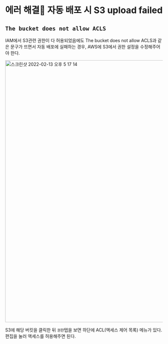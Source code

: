 # 에러 해결🔑 자동 배포 시 S3 upload failed

## `The bucket does not allow ACLS`

IAM에서 S3관련 권한이 다 허용되었음에도 The bucket does not allow ACLS과 같은 문구가 뜨면서 자동 배포에 실패하는 경우, AWS에 S3에서 권한 설정을 수정해주어야 한다.

<img width="837" alt="스크린샷 2022-02-13 오후 5 17 14" src="https://user-images.githubusercontent.com/69200669/153749033-b4681d27-7fa7-4cb1-8ca7-189597026384.png">

S3에 해당 버킷을 클릭한 뒤 `권한`탭을 보면 하단에 ACL(액세스 제어 목록) 메뉴가 있다. 편집을 눌러 액세스를 허용해주면 된다.
